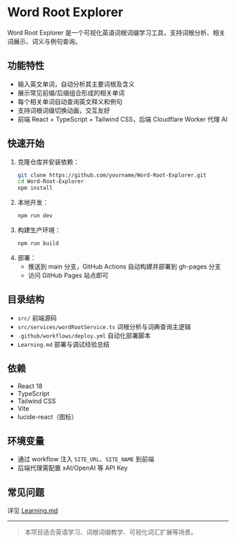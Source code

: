 # Word Root Explorer

Word Root Explorer 是一个可视化英语词根词缀学习工具，支持词根分析、相关词展示、词义与例句查询。

## 功能特性
- 输入英文单词，自动分析其主要词根及含义
- 展示常见前缀/后缀组合形成的相关单词
- 每个相关单词自动查询英文释义和例句
- 支持词根词缀切换动画，交互友好
- 前端 React + TypeScript + Tailwind CSS，后端 Cloudflare Worker 代理 AI

## 快速开始
1. 克隆仓库并安装依赖：
   ```sh
   git clone https://github.com/yourname/Word-Root-Explorer.git
   cd Word-Root-Explorer
   npm install
   ```
2. 本地开发：
   ```sh
   npm run dev
   ```
3. 构建生产环境：
   ```sh
   npm run build
   ```
4. 部署：
   - 推送到 main 分支，GitHub Actions 自动构建并部署到 gh-pages 分支
   - 访问 GitHub Pages 站点即可

## 目录结构
- `src/` 前端源码
- `src/services/wordRootService.ts` 词根分析与词典查询主逻辑
- `.github/workflows/deploy.yml` 自动化部署脚本
- `Learning.md` 部署与调试经验总结

## 依赖
- React 18
- TypeScript
- Tailwind CSS
- Vite
- lucide-react（图标）

## 环境变量
- 通过 workflow 注入 `SITE_URL`、`SITE_NAME` 到前端
- 后端代理需配置 xAI/OpenAI 等 API Key

## 常见问题
详见 [Learning.md](./Learning.md)

---

> 本项目适合英语学习、词根词缀教学、可视化词汇扩展等场景。